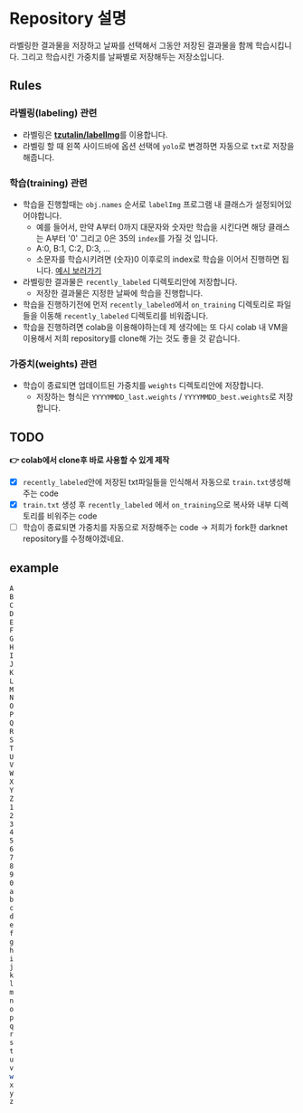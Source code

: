 # Repository 설명
라벨링한 결과물을 저장하고 날짜를 선택해서 그동안 저장된 결과물을 함께 학습시킵니다. 그리고 학습시킨 가중치를 날짜별로 저장해두는 저장소입니다. 

## Rules
### 라벨링(labeling) 관련
- 라벨링은 [**tzutalin/labelImg**](https://github.com/tzutalin/labelImg)를 이용합니다.
- 라벨링 할 때 왼쪽 사이드바에 옵션 선택에 `yolo`로 변경하면 자동으로 `txt`로 저장을 해줍니다.
### 학습(training) 관련
- 학습을 진행할때는 `obj.names` 순서로 `labelImg` 프로그램 내 클래스가 설정되어있어야합니다.
  - 예를 들어서, 만약 A부터 0까지 대문자와 숫자만 학습을 시킨다면 해당 클래스는 A부터 '0' 그리고 0은 35의 `index`를 가질 것 입니다.
  - A:0, B:1, C:2, D:3, ...
  - 소문자를 학습시키려면 (숫자)0 이후로의 index로 학습을 이어서 진행하면 됩니다. [예시 보러가기](#example)
- 라벨링한 결과물은 `recently_labeled` 디렉토리안에 저장합니다.
  - 저장한 결과물은 지정한 날짜에 학습을 진행합니다.
- 학습을 진행하기전에 먼저 `recently_labeled`에서 `on_training` 디렉토리로 파일들을 이동해 `recently_labeled` 디렉토리를 비워줍니다.
- 학습을 진행하려면 colab을 이용해야하는데 제 생각에는 또 다시 colab 내 VM을 이용해서 저희 repository를 clone해 가는 것도 좋을 것 같습니다.
### 가중치(weights) 관련
- 학습이 종료되면 업데이트된 가중치를 `weights` 디렉토리안에 저장합니다.
  - 저장하는 형식은 `YYYYMMDD_last.weights` / `YYYYMMDD_best.weights`로 저장합니다.

## TODO
**👉 colab에서 clone후 바로 사용할 수 있게 제작**
- [x] `recently_labeled`안에 저장된 txt파일들을 인식해서 자동으로 `train.txt`생성해주는 code 
- [x] `train.txt` 생성 후 `recently_labeled` 에서 `on_training`으로 복사와 내부 디렉토리를 비워주는 code
- [ ] 학습이 종료되면 가중치를 자동으로 저장해주는 code → 저희가 fork한 darknet repository를 수정해야겠네요.

## example
``` bash
A
B
C
D
E
F
G
H
I
J
K
L
M
N
O
P
Q
R
S
T
U
V
W
X
Y
Z
1
2
3
4
5
6
7
8
9
0
a
b
c
d
e
f
g
h
i
j
k
l
m
n
o
p
q
r
s
t
u
v
w
x
y
z
```
